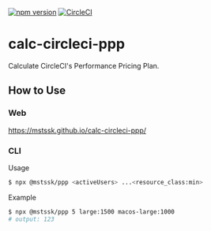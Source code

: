 [![npm version](https://badge.fury.io/js/%40mstssk%2Fppp.svg)](https://badge.fury.io/js/%40mstssk%2Fppp)
[![CircleCI](https://circleci.com/gh/mstssk/calc-circleci-ppp.svg?style=svg)](https://circleci.com/gh/mstssk/calc-circleci-ppp)

# calc-circleci-ppp
Calculate CircleCI's Performance Pricing Plan.

## How to Use

### Web

https://mstssk.github.io/calc-circleci-ppp/

### CLI

Usage
```sh
$ npx @mstssk/ppp <activeUsers> ...<resource_class:min>
```

Example
```sh
$ npx @mstssk/ppp 5 large:1500 macos-large:1000
# output: 123
```
